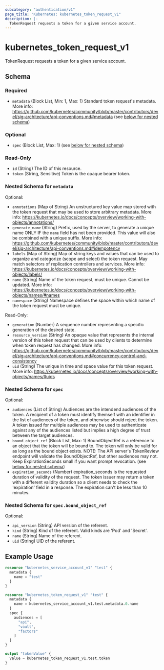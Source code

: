 ```yaml
---
subcategory: "authentication/v1"
page_title: "Kubernetes: kubernetes_token_request_v1"
description: |-
  TokenRequest requests a token for a given service account.
---
```


# kubernetes_token_request_v1

TokenRequest requests a token for a given service account.

<!-- schema generated by tfplugindocs -->
## Schema

### Required

- `metadata` (Block List, Min: 1, Max: 1) Standard token request's metadata. More info: https://github.com/kubernetes/community/blob/master/contributors/devel/sig-architecture/api-conventions.md#metadata (see [below for nested schema](#nestedblock--metadata))

### Optional

- `spec` (Block List, Max: 1) (see [below for nested schema](#nestedblock--spec))

### Read-Only

- `id` (String) The ID of this resource.
- `token` (String, Sensitive) Token is the opaque bearer token.

<a id="nestedblock--metadata"></a>
### Nested Schema for `metadata`

Optional:

- `annotations` (Map of String) An unstructured key value map stored with the token request that may be used to store arbitrary metadata. More info: https://kubernetes.io/docs/concepts/overview/working-with-objects/annotations/
- `generate_name` (String) Prefix, used by the server, to generate a unique name ONLY IF the `name` field has not been provided. This value will also be combined with a unique suffix. More info: https://github.com/kubernetes/community/blob/master/contributors/devel/sig-architecture/api-conventions.md#idempotency
- `labels` (Map of String) Map of string keys and values that can be used to organize and categorize (scope and select) the token request. May match selectors of replication controllers and services. More info: https://kubernetes.io/docs/concepts/overview/working-with-objects/labels/
- `name` (String) Name of the token request, must be unique. Cannot be updated. More info: https://kubernetes.io/docs/concepts/overview/working-with-objects/names/#names
- `namespace` (String) Namespace defines the space within which name of the token request must be unique.

Read-Only:

- `generation` (Number) A sequence number representing a specific generation of the desired state.
- `resource_version` (String) An opaque value that represents the internal version of this token request that can be used by clients to determine when token request has changed. More info: https://github.com/kubernetes/community/blob/master/contributors/devel/sig-architecture/api-conventions.md#concurrency-control-and-consistency
- `uid` (String) The unique in time and space value for this token request. More info: https://kubernetes.io/docs/concepts/overview/working-with-objects/names/#uids


<a id="nestedblock--spec"></a>
### Nested Schema for `spec`

Optional:

- `audiences` (List of String) Audiences are the intendend audiences of the token. A recipient of a token must identify themself with an identifier in the list of audiences of the token, and otherwise should reject the token. A token issued for multiple audiences may be used to authenticate against any of the audiences listed but implies a high degree of trust between the target audiences.
- `bound_object_ref` (Block List, Max: 1) BoundObjectRef is a reference to an object that the token will be bound to. The token will only be valid for as long as the bound object exists. NOTE: The API server's TokenReview endpoint will validate the BoundObjectRef, but other audiences may not. Keep ExpirationSeconds small if you want prompt revocation. (see [below for nested schema](#nestedblock--spec--bound_object_ref))
- `expiration_seconds` (Number) expiration_seconds is the requested duration of validity of the request. The token issuer may return a token with a different validity duration so a client needs to check the 'expiration' field in a response. The expiration can't be less than 10 minutes.

<a id="nestedblock--spec--bound_object_ref"></a>
### Nested Schema for `spec.bound_object_ref`

Optional:

- `api_version` (String) API version of the referent.
- `kind` (String) Kind of the referent. Valid kinds are 'Pod' and 'Secret'.
- `name` (String) Name of the referent.
- `uid` (String) UID of the referent.





## Example Usage

```terraform
resource "kubernetes_service_account_v1" "test" {
  metadata {
    name = "test"
  }
}

resource "kubernetes_token_request_v1" "test" {
  metadata {
    name = kubernetes_service_account_v1.test.metadata.0.name
  }
  spec {
    audiences = [
      "api",
      "vault",
      "factors"
    ]
  }
}

output "tokenValue" {
  value = kubernetes_token_request_v1.test.token
}
```

